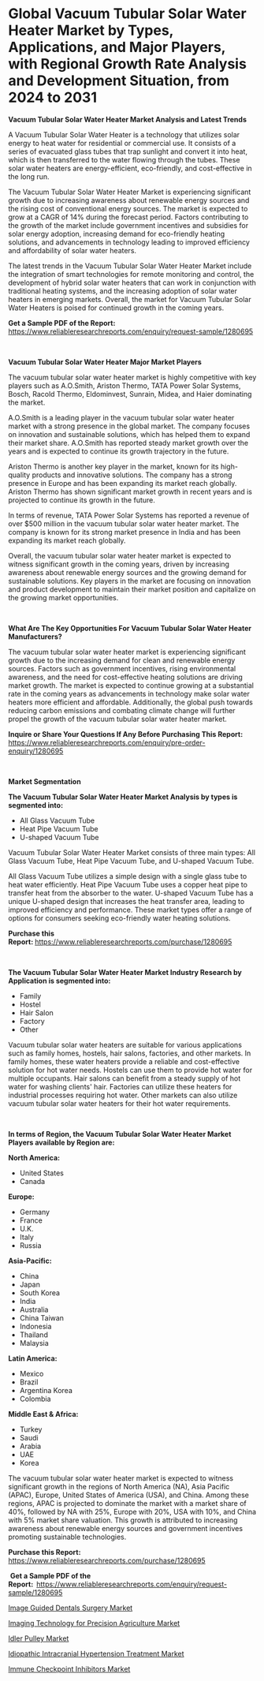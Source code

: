<p><h1>Global Vacuum Tubular Solar Water Heater Market by Types, Applications, and Major Players, with Regional Growth Rate Analysis and Development Situation, from 2024 to 2031</h1></p><p><strong>Vacuum Tubular Solar Water Heater Market Analysis and Latest Trends</strong></p>
<p><p>A Vacuum Tubular Solar Water Heater is a technology that utilizes solar energy to heat water for residential or commercial use. It consists of a series of evacuated glass tubes that trap sunlight and convert it into heat, which is then transferred to the water flowing through the tubes. These solar water heaters are energy-efficient, eco-friendly, and cost-effective in the long run.</p><p>The Vacuum Tubular Solar Water Heater Market is experiencing significant growth due to increasing awareness about renewable energy sources and the rising cost of conventional energy sources. The market is expected to grow at a CAGR of 14% during the forecast period. Factors contributing to the growth of the market include government incentives and subsidies for solar energy adoption, increasing demand for eco-friendly heating solutions, and advancements in technology leading to improved efficiency and affordability of solar water heaters.</p><p>The latest trends in the Vacuum Tubular Solar Water Heater Market include the integration of smart technologies for remote monitoring and control, the development of hybrid solar water heaters that can work in conjunction with traditional heating systems, and the increasing adoption of solar water heaters in emerging markets. Overall, the market for Vacuum Tubular Solar Water Heaters is poised for continued growth in the coming years.</p></p>
<p><strong>Get a Sample PDF of the Report:&nbsp;</strong> <a href="https://www.reliableresearchreports.com/enquiry/request-sample/1280695">https://www.reliableresearchreports.com/enquiry/request-sample/1280695</a></p>
<p>&nbsp;</p>
<p><strong>Vacuum Tubular Solar Water Heater Major Market Players</strong></p>
<p><p>The vacuum tubular solar water heater market is highly competitive with key players such as A.O.Smith, Ariston Thermo, TATA Power Solar Systems, Bosch, Racold Thermo, Eldominvest, Sunrain, Midea, and Haier dominating the market. </p><p>A.O.Smith is a leading player in the vacuum tubular solar water heater market with a strong presence in the global market. The company focuses on innovation and sustainable solutions, which has helped them to expand their market share. A.O.Smith has reported steady market growth over the years and is expected to continue its growth trajectory in the future.</p><p>Ariston Thermo is another key player in the market, known for its high-quality products and innovative solutions. The company has a strong presence in Europe and has been expanding its market reach globally. Ariston Thermo has shown significant market growth in recent years and is projected to continue its growth in the future.</p><p>In terms of revenue, TATA Power Solar Systems has reported a revenue of over $500 million in the vacuum tubular solar water heater market. The company is known for its strong market presence in India and has been expanding its market reach globally.</p><p>Overall, the vacuum tubular solar water heater market is expected to witness significant growth in the coming years, driven by increasing awareness about renewable energy sources and the growing demand for sustainable solutions. Key players in the market are focusing on innovation and product development to maintain their market position and capitalize on the growing market opportunities.</p></p>
<p>&nbsp;</p>
<p><strong>What Are The Key Opportunities For Vacuum Tubular Solar Water Heater Manufacturers?</strong></p>
<p><p>The vacuum tubular solar water heater market is experiencing significant growth due to the increasing demand for clean and renewable energy sources. Factors such as government incentives, rising environmental awareness, and the need for cost-effective heating solutions are driving market growth. The market is expected to continue growing at a substantial rate in the coming years as advancements in technology make solar water heaters more efficient and affordable. Additionally, the global push towards reducing carbon emissions and combating climate change will further propel the growth of the vacuum tubular solar water heater market.</p></p>
<p><strong>Inquire or Share Your Questions If Any Before Purchasing This Report:</strong> <a href="https://www.reliableresearchreports.com/enquiry/pre-order-enquiry/1280695">https://www.reliableresearchreports.com/enquiry/pre-order-enquiry/1280695</a></p>
<p>&nbsp;</p>
<p><strong>Market Segmentation</strong></p>
<p><strong>The Vacuum Tubular Solar Water Heater Market Analysis by types is segmented into:</strong></p>
<p><ul><li>All Glass Vacuum Tube</li><li>Heat Pipe Vacuum Tube</li><li>U-shaped Vacuum Tube</li></ul></p>
<p><p>Vacuum Tubular Solar Water Heater Market consists of three main types: All Glass Vacuum Tube, Heat Pipe Vacuum Tube, and U-shaped Vacuum Tube. </p><p>All Glass Vacuum Tube utilizes a simple design with a single glass tube to heat water efficiently. Heat Pipe Vacuum Tube uses a copper heat pipe to transfer heat from the absorber to the water. U-shaped Vacuum Tube has a unique U-shaped design that increases the heat transfer area, leading to improved efficiency and performance. These market types offer a range of options for consumers seeking eco-friendly water heating solutions.</p></p>
<p><strong>Purchase this Report:&nbsp;</strong><a href="https://www.reliableresearchreports.com/purchase/1280695">https://www.reliableresearchreports.com/purchase/1280695</a></p>
<p>&nbsp;</p>
<p><strong>The Vacuum Tubular Solar Water Heater Market Industry Research by Application is segmented into:</strong></p>
<p><ul><li>Family</li><li>Hostel</li><li>Hair Salon</li><li>Factory</li><li>Other</li></ul></p>
<p><p>Vacuum tubular solar water heaters are suitable for various applications such as family homes, hostels, hair salons, factories, and other markets. In family homes, these water heaters provide a reliable and cost-effective solution for hot water needs. Hostels can use them to provide hot water for multiple occupants. Hair salons can benefit from a steady supply of hot water for washing clients' hair. Factories can utilize these heaters for industrial processes requiring hot water. Other markets can also utilize vacuum tubular solar water heaters for their hot water requirements.</p></p>
<p>&nbsp;</p>
<p><strong>In terms of Region, the Vacuum Tubular Solar Water Heater Market Players available by Region are:</strong></p>
<p>
    <p> <strong> North America: </strong>
        <ul>
            <li>United States</li>
            <li>Canada</li>
        </ul>
        </p> 
    <p> <strong> Europe: </strong>
        <ul>
            <li>Germany</li>
            <li>France</li>
            <li>U.K.</li>
            <li>Italy</li>
            <li>Russia</li>
        </ul>
        </p> 
    <p> <strong> Asia-Pacific: </strong>
        <ul>
            <li>China</li>
            <li>Japan</li>
            <li>South Korea</li>
            <li>India</li>
            <li>Australia</li>
            <li>China Taiwan</li>
            <li>Indonesia</li>
            <li>Thailand</li>
            <li>Malaysia</li>
        </ul>
        </p> 
    <p> <strong> Latin America: </strong>
        <ul>
            <li>Mexico</li>
            <li>Brazil</li>
            <li>Argentina Korea</li>
            <li>Colombia</li>
        </ul>
        </p> 
    <p> <strong> Middle East & Africa: </strong>
        <ul>
            <li>Turkey</li>
            <li>Saudi</li>
            <li>Arabia</li>
            <li>UAE</li>
            <li>Korea</li>
        </ul>
    </p>
    </p>
<p><p>The vacuum tubular solar water heater market is expected to witness significant growth in the regions of North America (NA), Asia Pacific (APAC), Europe, United States of America (USA), and China. Among these regions, APAC is projected to dominate the market with a market share of 40%, followed by NA with 25%, Europe with 20%, USA with 10%, and China with 5% market share valuation. This growth is attributed to increasing awareness about renewable energy sources and government incentives promoting sustainable technologies.</p></p>
<p><strong>Purchase this Report: </strong><a href="https://www.reliableresearchreports.com/purchase/1280695">https://www.reliableresearchreports.com/purchase/1280695</a></p>
<p>&nbsp;<strong>Get a Sample PDF of the Report:&nbsp;&nbsp;</strong><a href="https://www.reliableresearchreports.com/enquiry/request-sample/1280695">https://www.reliableresearchreports.com/enquiry/request-sample/1280695</a></p>
<p><strong></strong></p>
<p><p><a href="https://medium.com/@jasonspinka/image-guided-dentals-surgery-market-outlook-industry-overview-and-forecast-2024-to-2031-f209559f4d4d">Image Guided Dentals Surgery Market</a></p><p><a href="https://medium.com/@jasonspinka/imaging-technology-for-precision-agriculture-market-insights-into-market-cagr-market-trends-and-099a0810b131">Imaging Technology for Precision Agriculture Market</a></p><p><a href="https://medium.com/@jasonspinka/analyzing-idler-pulley-market-global-industry-perspective-and-forecast-2024-to-2031-39854a69b91c">Idler Pulley Market</a></p><p><a href="https://medium.com/@jasonspinka/idiopathic-intracranial-hypertension-treatment-market-insight-market-trends-growth-forecasted-a62d32d9334a">Idiopathic Intracranial Hypertension Treatment Market</a></p><p><a href="https://medium.com/@jasonspinka/immune-checkpoint-inhibitors-market-trends-and-market-analysis-forecasted-for-period-2024-2031-5cdd1bc23f41">Immune Checkpoint Inhibitors Market</a></p></p>